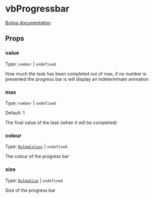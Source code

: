 # vbProgressbar

[Bulma documentation](https://bulma.io/documentation/elements/progress/)

## Props

### value

Type: `number` | `undefined`

How much the task has been completed out of max, if no number is presented the progress bar is will display an
indeterminate animation

### max

Type: `number` | `undefined`

Default: 1

The final value of the task (when it will be completed)

### colour

Type: [`BulmaColour`](../../types/common_types.md#bulmacolour) | `undefined`

The colour of the progress bar

### size

Type: [`BulmaSize`](../../types/common_types.md#bulmasize) | `undefined`

Size of the progress bar